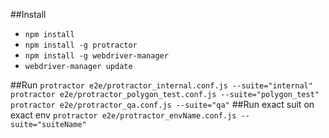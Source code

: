 ##Install
- `npm install`
- `npm install -g protractor`
- `npm install -g webdriver-manager`
- `webdriver-manager update`

##Run
`
protractor e2e/protractor_internal.conf.js --suite="internal"
`
`
protractor e2e/protractor_polygon_test.conf.js --suite="polygon_test"
`
`
protractor e2e/protractor_qa.conf.js --suite="qa"
`
##Run exact suit on exact env
`
protractor e2e/protractor_envName.conf.js --suite="suiteName"
`